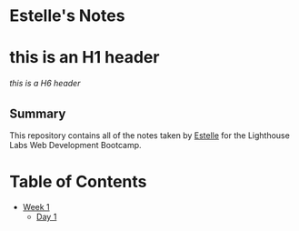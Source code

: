 # Estelle's Notes
# this is an H1 header
###### this is a H6 header
## Summary 

This repository contains all of the notes taken by [Estelle](https://github.com/EstelleWho) for the Lighthouse Labs Web Development Bootcamp.

# Table of Contents
* [Week 1](/Week_1)
  * [Day 1](/Week_1/Day_1)

  

